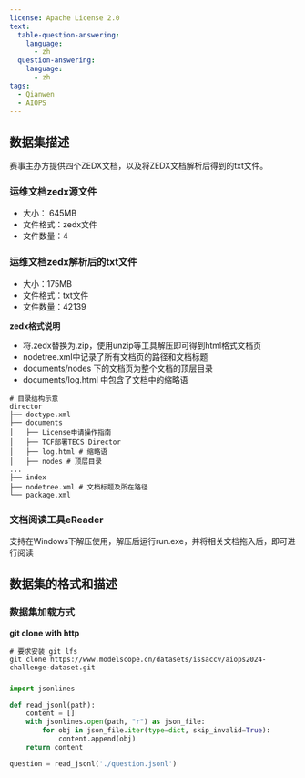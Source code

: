 ```yaml
---
license: Apache License 2.0
text:
  table-question-answering:
    language:
      - zh
  question-answering:
    language:
      - zh
tags:
  - Qianwen
  - AIOPS
---
```


## 数据集描述
赛事主办方提供四个ZEDX文档，以及将ZEDX文档解析后得到的txt文件。

### 运维文档zedx源文件
- 大小： 645MB
- 文件格式：zedx文件
- 文件数量：4

### 运维文档zedx解析后的txt文件
- 大小：175MB
- 文件格式：txt文件
- 文件数量：42139

**zedx格式说明**
- 将.zedx替换为.zip，使用unzip等工具解压即可得到html格式文档页
- nodetree.xml中记录了所有文档页的路径和文档标题
- documents/nodes 下的文档页为整个文档的顶层目录
- documents/log.html 中包含了文档中的缩略语

```shell
# 目录结构示意
director
├── doctype.xml
├── documents
│   ├── License申请操作指南
│   ├── TCF部署TECS Director
│   ├── log.html # 缩略语
│   ├── nodes # 顶层目录
...
├── index
├── nodetree.xml # 文档标题及所在路径
└── package.xml
```

### 文档阅读工具eReader
支持在Windows下解压使用，解压后运行run.exe，并将相关文档拖入后，即可进行阅读

## 数据集的格式和描述
### 数据集加载方式
**git clone with http**
```shell
# 要求安装 git lfs
git clone https://www.modelscope.cn/datasets/issaccv/aiops2024-challenge-dataset.git
```

###

```python
import jsonlines

def read_jsonl(path):
    content = []
    with jsonlines.open(path, "r") as json_file:
        for obj in json_file.iter(type=dict, skip_invalid=True):
            content.append(obj)
    return content

question = read_jsonl('./question.jsonl')
```

